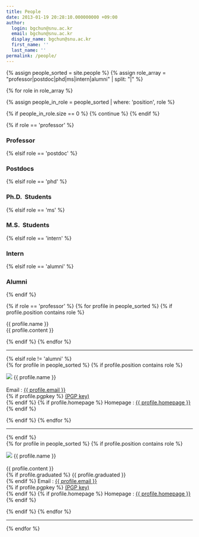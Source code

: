 ```yaml
---
title: People
date: 2013-01-19 20:28:10.000000000 +09:00
author:
  login: bgchun@snu.ac.kr
  email: bgchun@snu.ac.kr
  display_name: bgchun@snu.ac.kr
  first_name: ''
  last_name: ''
permalink: /people/
---
```


<!-- TODO : sort as joined for students -->
{% assign people_sorted = site.people %}
{% assign role_array = "professor|postdoc|phd|ms|intern|alumni" | split: "|" %}

{% for role in role_array %}

{% assign people_in_role = people_sorted | where: 'position', role %}

<!-- Skip section if there's nobody -->
{% if people_in_role.size == 0 %}
  {% continue %}
{% endif %}

<div class="pos_header">
    {% if role == 'professor' %}
    <h3>Professor</h3>
    {% elsif role == 'postdoc' %}
    <h3>Postdocs</h3>
    {% elsif role == 'phd' %}
    <h3>Ph.D.  Students</h3>
    {% elsif role == 'ms' %}
    <h3>M.S.  Students</h3>
    {% elsif role == 'intern' %}
    <h3>Intern</h3>
    {% elsif role == 'alumni' %}
    <h3>Alumni</h3>
    {% endif %}
</div>

{% if role == 'professor' %}
{% for profile in people_sorted %}
{% if profile.position contains role %}
<div class="professor_area">
  <div class="list-item-people">
    <p class="list-post-title">
      <div class="one_fourth">
          <img src="{{ profile.picture }}" alt="">
      </div>
      <div class="three_fourth last">
          <div class="person-desc">
              <div class="person-author person-author-dark clearfix">
                  <div class="person-author-wrapper">
                      <span class="person-name">{{ profile.name }}</span>
                      <span class="person-title"></span>
                  </div>
                  <div class="clear"></div>
              </div>
              <div class="person-content">
                {{ profile.content }}
              </div>
          </div>
      </div>
    </p>
  </div>
</div>
{% endif %}
{% endfor %}
<hr>
{% elsif role != 'alumni' %}
<div class="content list people">
  {% for profile in people_sorted %}
    {% if profile.position contains role %}
      <div class="list-item-people">
        <p class="list-post-title">
          <img class="profile-thumbnail" src="{{profile.picture}}">
          {{ profile.name }}<br><br>
          Email : <a href="mailto:{{ profile.email }}">{{ profile.email }}</a><br>
          {% if profile.pgpkey %}
            <a href="{{ profile.pgpkey }}" target="_blank" rel="noopener noreferrer">(PGP key)</a><br>
          {% endif %}
          {% if profile.homepage %}
            Homepage : <a href="{{ profile.homepage }}" target="_blank" rel="noopener noreferrer">{{ profile.homepage }}</a><br>
          {% endif %}
        </p>
      </div>
    {% endif %}
  {% endfor %}
</div>
<hr>
{% endif %}
<div class="content list people">
  {% for profile in people_sorted %}
    {% if profile.position contains role %}
      <div class="list-item-people">
        <p class="list-post-title">
          <img class="profile-thumbnail" src="{{profile.picture}}">
          {{ profile.name }}<br><br>
          {{ profile.content }}<br>
          {% if profile.graduated %}
            {{ profile.graduated }}<br>
          {% endif %}
          Email : <a href="mailto:{{ profile.email }}">{{ profile.email }}</a><br>
          {% if profile.pgpkey %}
            <a href="{{ profile.pgpkey }}" target="_blank" rel="noopener noreferrer">(PGP key)</a><br>
          {% endif %}
          {% if profile.homepage %}
            Homepage : <a href="{{ profile.homepage }}" target="_blank" rel="noopener noreferrer">{{ profile.homepage }}</a><br>
          {% endif %}
        </p>
      </div>
    {% endif %}
  {% endfor %}
</div>
<hr>
{% endfor %}
